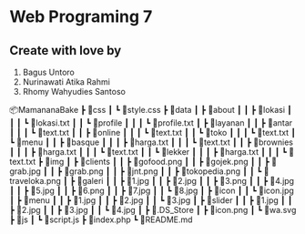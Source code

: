 # Web Programing 7

## Create with love by
1. Bagus Untoro
2. Nurinawati Atika Rahmi
3. Rhomy Wahyudies Santoso

📦MamananaBake
 ┣ 📂css
 ┃ ┗ 📜style.css
 ┣ 📂data
 ┃ ┣ 📂about
 ┃ ┃ ┣ 📂lokasi
 ┃ ┃ ┃ ┗ 📜lokasi.txt
 ┃ ┃ ┗ 📂profile
 ┃ ┃ ┃ ┗ 📜profile.txt
 ┃ ┣ 📂layanan
 ┃ ┃ ┣ 📂antar
 ┃ ┃ ┃ ┗ 📜text.txt
 ┃ ┃ ┣ 📂online
 ┃ ┃ ┃ ┗ 📜text.txt
 ┃ ┃ ┗ 📂toko
 ┃ ┃ ┃ ┗ 📜text.txt
 ┃ ┗ 📂menu
 ┃ ┃ ┣ 📂basque
 ┃ ┃ ┃ ┣ 📜harga.txt
 ┃ ┃ ┃ ┗ 📜text.txt
 ┃ ┃ ┣ 📂brownies
 ┃ ┃ ┃ ┣ 📜harga.txt
 ┃ ┃ ┃ ┗ 📜text.txt
 ┃ ┃ ┗ 📂lekker
 ┃ ┃ ┃ ┣ 📜harga.txt
 ┃ ┃ ┃ ┗ 📜text.txt
 ┣ 📂img
 ┃ ┣ 📂clients
 ┃ ┃ ┣ 📜gofood.png
 ┃ ┃ ┣ 📜gojek.png
 ┃ ┃ ┣ 📜grab.jpg
 ┃ ┃ ┣ 📜grab.png
 ┃ ┃ ┣ 📜jnt.png
 ┃ ┃ ┣ 📜tokopedia.png
 ┃ ┃ ┗ 📜traveloka.png
 ┃ ┣ 📂galeri
 ┃ ┃ ┣ 📜1.jpg
 ┃ ┃ ┣ 📜2.jpg
 ┃ ┃ ┣ 📜3.png
 ┃ ┃ ┣ 📜4.jpg
 ┃ ┃ ┣ 📜5.jpg
 ┃ ┃ ┣ 📜6.png
 ┃ ┃ ┣ 📜7.jpg
 ┃ ┃ ┗ 📜8.jpg
 ┃ ┣ 📂icon
 ┃ ┃ ┗ 📜icon.jpg
 ┃ ┣ 📂menu
 ┃ ┃ ┣ 📜1.jpg
 ┃ ┃ ┣ 📜2.jpg
 ┃ ┃ ┗ 📜3.jpg
 ┃ ┣ 📂slider
 ┃ ┃ ┣ 📜1.jpg
 ┃ ┃ ┣ 📜2.jpg
 ┃ ┃ ┣ 📜3.jpg
 ┃ ┃ ┗ 📜4.jpg
 ┃ ┣ 📜.DS_Store
 ┃ ┣ 📜icon.png
 ┃ ┗ 📜wa.svg
 ┣ 📂js
 ┃ ┗ 📜script.js
 ┣ 📜index.php
 ┗ 📜README.md